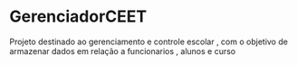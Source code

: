 # GerenciadorCEET
Projeto destinado ao gerenciamento e controle escolar , com o objetivo de armazenar dados em relação a funcionarios , alunos e curso 
